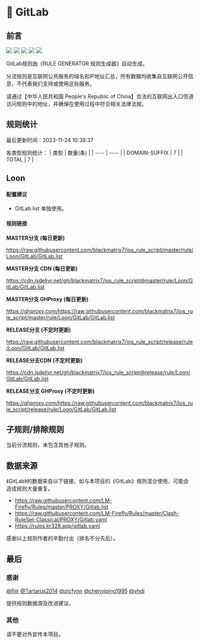 # 🧸 GitLab

## 前言

![](https://shields.io/badge/-移除重复规则-ff69b4) ![](https://shields.io/badge/-DOMAIN与DOMAIN--SUFFIX合并-green) ![](https://shields.io/badge/-DOMAIN--SUFFIX间合并-critical) ![](https://shields.io/badge/-DOMAIN--SUFFIX与DOMAIN--KEYWORD合并-blue) ![](https://shields.io/badge/-IP--CIDR(6)合并-blueviolet) 

GitLab规则由《RULE GENERATOR 规则生成器》自动生成。

分流规则是互联网公共服务的域名和IP地址汇总，所有数据均收集自互联网公开信息，不代表我们支持或使用这些服务。

请通过【中华人民共和国 People's Republic of China】合法的互联网出入口信道访问规则中的地址，并确保在使用过程中符合相关法律法规。

## 规则统计

最后更新时间：2023-11-24 10:38:37

各类型规则统计：
| 类型 | 数量(条)  | 
| ---- | ----  |
| DOMAIN-SUFFIX | 7  | 
| TOTAL | 7  | 


## Loon 

#### 配置建议
- GitLab.list 单独使用。

#### 规则链接
**MASTER分支 (每日更新)**

https://raw.githubusercontent.com/blackmatrix7/ios_rule_script/master/rule/Loon/GitLab/GitLab.list

**MASTER分支 CDN (每日更新)**

https://cdn.jsdelivr.net/gh/blackmatrix7/ios_rule_script@master/rule/Loon/GitLab/GitLab.list

**MASTER分支 GHProxy (每日更新)**

https://ghproxy.com/https://raw.githubusercontent.com/blackmatrix7/ios_rule_script/master/rule/Loon/GitLab/GitLab.list

**RELEASE分支 (不定时更新)**

https://raw.githubusercontent.com/blackmatrix7/ios_rule_script/release/rule/Loon/GitLab/GitLab.list

**RELEASE分支CDN (不定时更新)**

https://cdn.jsdelivr.net/gh/blackmatrix7/ios_rule_script@release/rule/Loon/GitLab/GitLab.list

**RELEASE分支 GHProxy (不定时更新)**

https://ghproxy.com/https://raw.githubusercontent.com/blackmatrix7/ios_rule_script/release/rule/Loon/GitLab/GitLab.list

## 子规则/排除规则


当前分流规则，未包含其他子规则。

## 数据来源

《GitLab》的数据来自以下链接，如与本项目的《GitLab》规则混合使用，可能会造成规则大量重复。

- https://raw.githubusercontent.com/LM-Firefly/Rules/master/PROXY/Gitlab.list
- https://raw.githubusercontent.com/LM-Firefly/Rules/master/Clash-RuleSet-Classical/PROXY/Gitlab.yaml
- https://rules.kr328.app/gitlab.yaml


感谢以上规则作者的辛勤付出（排名不分先后）。

## 最后

### 感谢

[@fiiir](https://github.com/fiiir) [@Tartarus2014](https://github.com/Tartarus2014) [@zjcfynn](https://github.com/zjcfynn) [@chenyiping1995](https://github.com/chenyiping1995) [@vhdj](https://github.com/vhdj)

提供规则数据源及改进建议。

### 其他

请不要对外宣传本项目。